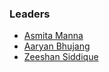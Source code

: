 ### Leaders
* [Asmita Manna](mailto:asmita.manna@owasp.org)
* [Aaryan Bhujang ](mailto:aaryan.bhujang@owasp.org)
* [Zeeshan Siddique](mailto:zeeshan.siddique@owasp.org)
